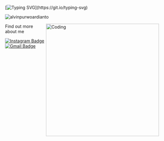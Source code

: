 [![Typing SVG](https://readme-typing-svg.demolab.com?font=Libre+Baskerville&size=30&pause=1000&center=true&width=435&lines=Hello+There+!;I'm+a+Junior+Developer+;Let's+Follow+Me+!;Happy+Coding+!;)](https://git.io/typing-svg)

<p align="left"> <img src="https://komarev.com/ghpvc/?username=alvinpurwoardianto&label=Profile%20views&color=0e75b6&style=flat" alt="alvinpurwoardianto" />
</p>

<p>
<img align="right" alt="Coding" width="370" src="https://i.giphy.com/media/v1.Y2lkPTc5MGI3NjExeGk1YnVoZmllbHBteDF1MmNhemwyNTR3dXpqNW5sdXJ4NHZoNHdrdSZlcD12MV9pbnRlcm5hbF9naWZfYnlfaWQmY3Q9Zw/SWoSkN6DxTszqIKEqv/giphy.gif"/>
Find out more about me

[![Instagram Badge](https://img.shields.io/badge/-alvinpwrd-purple?style=flat-square&logo=instagram&logoColor=white&link=https://instagram.com/alvinpwrd/)](https://instagram.com/alvinpwrd)
[![Gmail Badge](https://img.shields.io/badge/-alvinpurwo03@gmail.com-c14438?style=flat-square&logo=Gmail&logoColor=white&link=mailto:anggaragera@gmail.com)](mailto:anggaragera@gmail.com)
</p>
